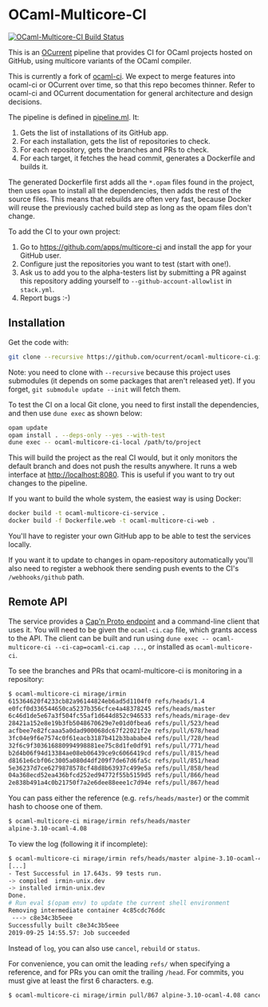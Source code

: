 # OCaml-Multicore-CI

[![OCaml-Multicore-CI Build Status](https://img.shields.io/endpoint?url=https%3A%2F%2Fci.ocamllabs.io%2Fbadge%2Focurrent%2Focaml-multicore-ci%2Fmaster&logo=ocaml)](https://ci.ocamllabs.io/github/ocurrent/ocaml-multicore-ci)

This is an [OCurrent][] pipeline that provides CI for OCaml projects hosted on GitHub,
using multicore variants of the OCaml compiler.

This is currently a fork of [ocaml-ci][].  We expect to merge features into
ocaml-ci or OCurrent over time, so that this repo becomes thinner.  Refer to
ocaml-ci and OCurrent documentation for general architecture and design
decisions.

The pipeline is defined in [pipeline.ml][]. It:

1. Gets the list of installations of its GitHub app.
2. For each installation, gets the list of repositories to check.
3. For each repository, gets the branches and PRs to check.
4. For each target, it fetches the head commit, generates a Dockerfile and builds it.

The generated Dockerfile first adds all the `*.opam` files found in the project,
then uses `opam` to install all the dependencies, then adds the rest of the source
files. This means that rebuilds are often very fast, because Docker will reuse the
previously cached build step as long as the opam files don't change.

To add the CI to your own project:

1. Go to https://github.com/apps/multicore-ci and install the app for your GitHub user.
2. Configure just the repositories you want to test (start with one!).
3. Ask us to add you to the alpha-testers list by submitting a PR against this
   repository adding yourself to `--github-account-allowlist` in `stack.yml`.
4. Report bugs :-)

## Installation

Get the code with:

```sh
git clone --recursive https://github.com/ocurrent/ocaml-multicore-ci.git
```

Note: you need to clone with `--recursive` because this project uses submodules
(it depends on some packages that aren't released yet).
If you forget, `git submodule update --init` will fetch them.

To test the CI on a local Git clone, you need to first install the
dependencies, and then use `dune exec` as shown below:

```sh
opam update
opam install . --deps-only --yes --with-test
dune exec -- ocaml-multicore-ci-local /path/to/project
```

This will build the project as the real CI would,
but it only monitors the default branch and does not push the results anywhere.
It runs a web interface at <http://localhost:8080>.
This is useful if you want to try out changes to the pipeline.

If you want to build the whole system, the easiest way is using Docker:

```sh
docker build -t ocaml-multicore-ci-service .
docker build -f Dockerfile.web -t ocaml-multicore-ci-web .
```

You'll have to register your own GitHub app to be able to test the services locally.

If you want it to update to changes in opam-repository automatically you'll also need
to register a webhook there sending push events to the CI's `/webhooks/github` path.

## Remote API

The service provides a [Cap'n Proto endpoint][capnp-api] and a command-line client that uses it.
You will need to be given the `ocaml-ci.cap` file, which grants access to the API.
The client can be built and run using `dune exec -- ocaml-multicore-ci --ci-cap=ocaml-ci.cap ...`, or
installed as `ocaml-multicore-ci`.

To see the branches and PRs that ocaml-multicore-ci is monitoring in a repository:

```bash
$ ocaml-multicore-ci mirage/irmin
615364620f4233cb82a96144824eb6ad5d1104f0 refs/heads/1.4
e0fcf0d336544650ca5237b356cfce4a48378245 refs/heads/master
6c46d1de5e67a3f504fc55af1d644d852c946533 refs/heads/mirage-dev
28421a152e8e19b3fb5048670629e7e01d0fbea6 refs/pull/523/head
acfbee7e82fcaaa5a0dad900068dc67f22021f2e refs/pull/678/head
3fc04e9f6e7574c0f61eacb3187b412b3bababe4 refs/pull/728/head
32f6c9f303616880994998881ee75c8d1fe0df91 refs/pull/771/head
b2d4b06f94d13384ae08eb06439ce9c6066419cd refs/pull/815/head
d8161e6cbf06c3005a080d4df209f7de67d6fa5c refs/pull/851/head
5e36237d7ce6279878578cf48d8b63937c499e5a refs/pull/858/head
04a368ecd52ea436bfcd252ed94772f55b5159d5 refs/pull/866/head
2e838b491a4c0b21750f7a2e6dee88eee1c7d94e refs/pull/867/head
```

You can pass either the reference (e.g. `refs/heads/master`) or the commit hash to choose one of them.

```bash
$ ocaml-multicore-ci mirage/irmin refs/heads/master
alpine-3.10-ocaml-4.08
```

To view the log (following it if incomplete):

```bash
$ ocaml-multicore-ci mirage/irmin refs/heads/master alpine-3.10-ocaml-4.08 log
[...]
- Test Successful in 17.643s. 99 tests run.
-> compiled  irmin-unix.dev
-> installed irmin-unix.dev
Done.
# Run eval $(opam env) to update the current shell environment
Removing intermediate container 4c85cdc76ddc
 ---> c8e34c3b5eee
Successfully built c8e34c3b5eee
2019-09-25 14:55.57: Job succeeded
```

Instead of `log`, you can also use `cancel`, `rebuild` or `status`.

For convenience, you can omit the leading `refs/` when specifying a reference,
and for PRs you can omit the trailing `/head`. For commits, you must give at
least the first 6 characters. e.g.

```bash
$ ocaml-multicore-ci mirage/irmin pull/867 alpine-3.10-ocaml-4.08 cancel
```

[OCurrent]: https://github.com/ocurrent/ocurrent
[ocaml-ci]: https://github.com/ocurrent/ocaml-ci
[pipeline.ml]: https://github.com/ocurrent/ocaml-multicore-ci/blob/master/service/pipeline.ml
[capnp-api]: https://github.com/ocurrent/ocaml-multicore-ci/blob/master/api/schema.capnp
